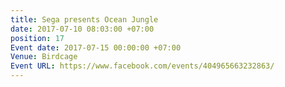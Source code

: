 ```yaml
---
title: Sega presents Ocean Jungle
date: 2017-07-10 08:03:00 +07:00
position: 17
Event date: 2017-07-15 00:00:00 +07:00
Venue: Birdcage
Event URL: https://www.facebook.com/events/404965663232863/
---
```


